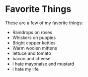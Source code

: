 # Favorite Things

These are a few of my favorite things:

- Raindrops on roses
- Whiskers on puppies
- Bright copper kettles
- Warm woolen mittens
- lettuce and tomato
- bacon and cheese
- i hate mayonaise and mustard
- i hate my life
